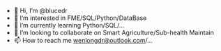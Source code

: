 - 👋 Hi, I’m @blucedr
- 👀 I’m interested in FME/SQL/Python/DataBase
- 🌱 I’m currently learning Python/SQL/...
- 💞️ I’m looking to collaborate on Smart Agriculture/Sub-health Maintain
- 📫 How to reach me wenlongdr@outlook.com/...

<!---
blucedr/blucedr is a ✨ special ✨ repository because its `README.md` (this file) appears on your GitHub profile.
You can click the Preview link to take a look at your changes.
--->
